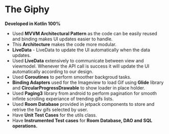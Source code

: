 # **The Giphy**

**Developed in Kotlin 100%**



* Used **MVVM Architectural Pattern** as the code can be easily reused and binding makes UI updates easier to handle.
* This **Architecture** makes the code more modular.
* **LiveData** - LiveData to update the UI automatically when the data updates.
* Used **LiveData** extensively to communicate between view and viewmodel. Whenever the API call is success it will update the UI automatically according to our design.
* Used **Coroutines** to perform smoother backgroud tasks.
* **Binding Adapters** used for the Imageview to load Gif using **Glide** library and **CircularProgressDrawable** to show loader in place holder.
* Used **Paging3** library from android to perform pagination for smooth infinte scrolling experiance of trending gifs lists.
* Used **Room Database** provided in jetpack components to store and retrive the fav gifs selected by user.
* Have **Unit Test Cases** for the utils class.
* Have **Instrumented Test cases** for **Room Database, DAO and SQL operations.**
